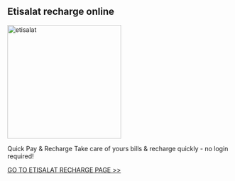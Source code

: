 ## Etisalat recharge online

<a href="https://vignette-digital.app"><img width="256" height="256" alt="etisalat" src="https://github.com/user-attachments/assets/9f5be144-519d-416b-a44d-af3733986c7f" /></a>

Quick Pay & Recharge
Take care of yours bills & recharge quickly - no login required!

<a href="https://vignette-digital.app">GO TO ETISALAT RECHARGE PAGE >></a>

